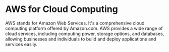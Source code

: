 # AWS for Cloud Computing

AWS stands for Amazon Web Services. It's a comprehensive cloud computing platform offered by Amazon.com. AWS provides a wide range of cloud services, including computing power, storage options, and databases, allowing businesses and individuals to build and deploy applications and services easily.

